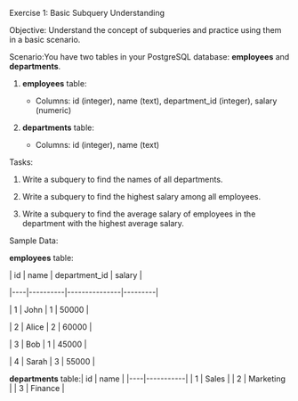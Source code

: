 Exercise 1: Basic Subquery Understanding

Objective: Understand the concept of subqueries and practice using them in a basic scenario.

Scenario:You have two tables in your PostgreSQL database: **employees** and **departments**.

1.  **employees** table:
    
    *   Columns: id (integer), name (text), department\_id (integer), salary (numeric)
        
2.  **departments** table:
    
    *   Columns: id (integer), name (text)
        

Tasks:

1.  Write a subquery to find the names of all departments.
    
2.  Write a subquery to find the highest salary among all employees.
    
3.  Write a subquery to find the average salary of employees in the department with the highest average salary.
    

Sample Data:

**employees** table:

| id | name | department\_id | salary |

|----|----------|---------------|---------|

| 1 | John | 1 | 50000 |

| 2 | Alice | 2 | 60000 |

| 3 | Bob | 1 | 45000 |

| 4 | Sarah | 3 | 55000 |

**departments** table:| id | name |
                |----|-----------|
                | 1 | Sales |
                | 2 | Marketing |
                | 3 | Finance |
